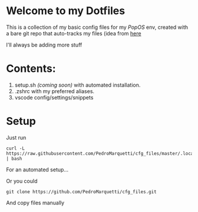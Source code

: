 # Welcome to my Dotfiles

This is a collection of my basic config files for my _PopOS_ env, created with a bare git repo that auto-tracks my files (idea from [here](https://www.atlassian.com/git/tutorials/dotfiles)

I'll always be adding more stuff

# Contents:

1. setup.sh _(coming soon)_ with automated installation.
2. .zshrc with my preferred aliases.
3. vscode config/settings/snippets

# Setup

Just run

```
curl -L https://raw.githubusercontent.com/PedroMarquetti/cfg_files/master/.local/bin/setup.sh | bash
```

For an automated setup...

Or you could

```
git clone https://github.com/PedroMarquetti/cfg_files.git
```

And copy files manually
